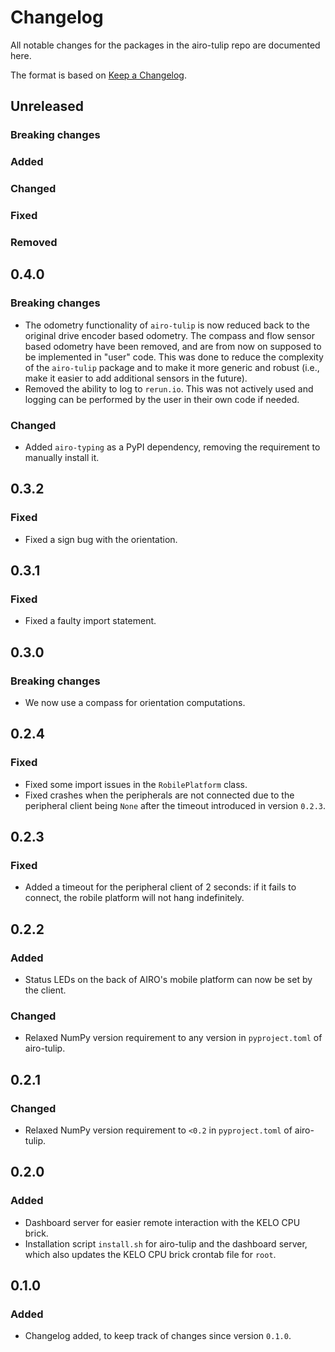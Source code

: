 # Changelog

All notable changes for the packages in the airo-tulip repo are documented here.

The format is based on [Keep a Changelog](https://keepachangelog.com/en/1.0.0/).

## Unreleased

### Breaking changes

### Added

### Changed

### Fixed

### Removed

## 0.4.0

### Breaking changes

- The odometry functionality of `airo-tulip` is now reduced back to the original drive encoder based odometry. The compass and flow sensor based odometry have been removed, and are from now on supposed to be implemented in "user" code. This was done to reduce the complexity of the `airo-tulip` package and to make it more generic and robust (i.e., make it easier to add additional sensors in the future).
- Removed the ability to log to `rerun.io`. This was not actively used and logging can be performed by the user in their own code if needed.

### Changed

- Added `airo-typing` as a PyPI dependency, removing the requirement to manually install it.

## 0.3.2

### Fixed

- Fixed a sign bug with the orientation.

## 0.3.1

### Fixed

- Fixed a faulty import statement.

## 0.3.0

### Breaking changes

- We now use a compass for orientation computations.

## 0.2.4

### Fixed

- Fixed some import issues in the `RobilePlatform` class.
- Fixed crashes when the peripherals are not connected due to the peripheral client being `None` after the timeout introduced in version `0.2.3`.

## 0.2.3

### Fixed

- Added a timeout for the peripheral client of 2 seconds: if it fails to connect, the robile platform will not hang indefinitely.

## 0.2.2

### Added

- Status LEDs on the back of AIRO's mobile platform can now be set by the client.

### Changed

- Relaxed NumPy version requirement to any version in `pyproject.toml` of airo-tulip.

## 0.2.1

### Changed

- Relaxed NumPy version requirement to `<0.2` in `pyproject.toml` of airo-tulip.

## 0.2.0

### Added

- Dashboard server for easier remote interaction with the KELO CPU brick.
- Installation script `install.sh` for airo-tulip and the dashboard server, which also updates the KELO CPU brick crontab file for `root`.

## 0.1.0

### Added

- Changelog added, to keep track of changes since version `0.1.0`.
